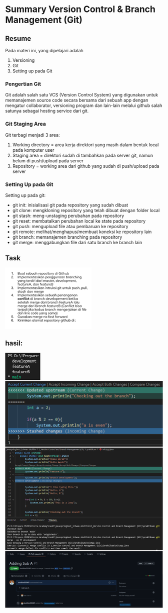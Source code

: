 # Summary Version Control & Branch Management (Git)

## Resume
Pada materi ini, yang dipelajari adalah
1. Versioning
2. Git
3. Setting up pada Git

### Pengertian Git
Git adalah salah satu VCS (Version Control System) yang digunakan untuk memanajemen source code secara bersama dari sebuah app dengan mengatur collaborator, versioning program dan lain-lain melalui github salah satunya sebagai hosting service dari git.

### Git Staging Area
Git terbagi menjadi 3 area:
1) Working directory = area kerja direktori yang masih dalam bentuk local pada komputer user
2) Staging area = direktori sudah di tambahkan pada server git, namun belum di push/upload pada server
3) Repository = working area dari github yang sudah di push/upload pada server

### Setting Up pada Git
Setting up pada git:
- git init: inisialisasi git pada repository yang sudah dibuat
- git clone: mengkloning repository yang telah dibuat dengan folder local
- git stash: meng-unstaging perubahan pada repository
- git reset: membatalkan perubahan local ke state pada repository
- git push: mengupload file atau pembaruan ke repository
- git remote: melihat/menghapus/membuat koneksi ke repository lain
- git branch: memanajemen branching pada repository
- git merge: menggabungkan file dari satu branch ke branch lain

## Task
![tugas](./screenshots/Tugas.PNG)

## hasil:
![branching](./screenshots/branch.PNG)
![stash](./screenshots/stash.PNG)
![conflict](./screenshots/conflict.PNG)
![pullrequest](./screenshots/pullrequest.PNG)


